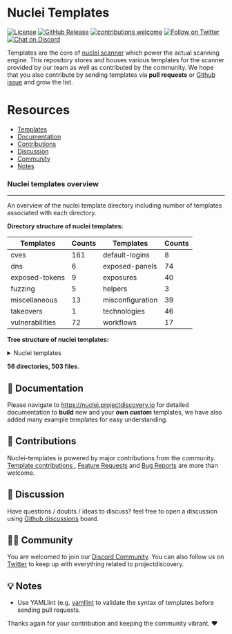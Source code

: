 
# Nuclei Templates

[![License](https://img.shields.io/badge/license-MIT-_red.svg)](https://opensource.org/licenses/MIT)
[![GitHub Release](https://img.shields.io/github/release/projectdiscovery/nuclei-templates)](https://github.com/projectdiscovery/nuclei-templates/releases)
[![contributions welcome](https://img.shields.io/badge/contributions-welcome-brightgreen.svg?style=flat)](https://github.com/projectdiscovery/nuclei-templates/issues)
[![Follow on Twitter](https://img.shields.io/twitter/follow/pdnuclei.svg?logo=twitter)](https://twitter.com/pdnuclei)
[![Chat on Discord](https://img.shields.io/discord/695645237418131507.svg?logo=discord)](https://discord.gg/KECAGdH)

Templates are the core of [nuclei scanner](https://github.com/projectdiscovery/nuclei) which power the actual scanning engine. This repository stores and houses various templates for the scanner provided by our team as well as contributed by the community. We hope that you also contribute by sending templates via **pull requests** or [Github issue](https://github.com/projectdiscovery/nuclei-templates/issues/new?assignees=&labels=&template=submit-template.md&title=%5Bnuclei-template%5D+) and grow the list.

# Resources

- [Templates](#nuclei-templates-overview)
- [Documentation](#-documentation)
- [Contributions](#-contributions)
- [Discussion](#-discussion)
- [Community](#-community)
- [Notes](#-notes)

### Nuclei templates overview
-----

An overview of the nuclei template directory including number of templates associated with each directory. 


**Directory structure of nuclei templates:**

| Templates       | Counts                          | Templates        | Counts                         |
| --------------- | ------------------------------- | ---------------- | ------------------------------ |
| cves            | 161            | default-logins   | 8 |
| dns             | 6               | exposed-panels   | 74   |
| exposed-tokens  | 9  | exposures        | 40      |
| fuzzing         | 5           | helpers          | 3        |
| miscellaneous   | 13     | misconfiguration | 39 |
| takeovers       | 1         | technologies     | 46     |
| vulnerabilities | 72 | workflows        | 17        |


**Tree structure of nuclei templates:**

<details>
<summary> Nuclei templates </summary>

```
├── CODE_OF_CONDUCT.md
├── LICENSE.md
├── README.md
├── cves
│   ├── 2005
│   │   └── CVE-2005-2428.yaml
│   ├── 2008
│   │   └── CVE-2008-2398.yaml
│   ├── 2013
│   │   └── CVE-2013-2251.yaml
│   ├── 2014
│   │   └── CVE-2014-6271.yaml
│   ├── 2017
│   │   ├── CVE-2017-10075.yaml
│   │   ├── CVE-2017-11444.yaml
│   │   ├── CVE-2017-12637.yaml
│   │   ├── CVE-2017-14537.yaml
│   │   ├── CVE-2017-14849.yaml
│   │   ├── CVE-2017-5638.yaml
│   │   ├── CVE-2017-7391.yaml
│   │   ├── CVE-2017-7615.yaml
│   │   ├── CVE-2017-9506.yaml
│   │   └── CVE-2017-9841.yaml
│   ├── 2018
│   │   ├── CVE-2018-0296.yaml
│   │   ├── CVE-2018-1000129.yaml
│   │   ├── CVE-2018-11409.yaml
│   │   ├── CVE-2018-11759.yaml
│   │   ├── CVE-2018-1247.yaml
│   │   ├── CVE-2018-1271.yaml
│   │   ├── CVE-2018-1273.yaml
│   │   ├── CVE-2018-13379.yaml
│   │   ├── CVE-2018-13380.yaml
│   │   ├── CVE-2018-14728.yaml
│   │   ├── CVE-2018-16341.yaml
│   │   ├── CVE-2018-16763.yaml
│   │   ├── CVE-2018-17431.yaml
│   │   ├── CVE-2018-18069.yaml
│   │   ├── CVE-2018-19386.yaml
│   │   ├── CVE-2018-19439.yaml
│   │   ├── CVE-2018-20824.yaml
│   │   ├── CVE-2018-2791.yaml
│   │   ├── CVE-2018-3714.yaml
│   │   ├── CVE-2018-3760.yaml
│   │   ├── CVE-2018-5230.yaml
│   │   ├── CVE-2018-7251.yaml
│   │   ├── CVE-2018-7490.yaml
│   │   ├── CVE-2018-8006.yaml
│   │   └── CVE-2018-8033.yaml
│   ├── 2019
│   │   ├── CVE-2019-10092.yaml
│   │   ├── CVE-2019-1010287.yaml
│   │   ├── CVE-2019-10475.yaml
│   │   ├── CVE-2019-11248.yaml
│   │   ├── CVE-2019-11510.yaml
│   │   ├── CVE-2019-11580.yaml
│   │   ├── CVE-2019-11581.yaml
│   │   ├── CVE-2019-11869.yaml
│   │   ├── CVE-2019-12314.yaml
│   │   ├── CVE-2019-12461.yaml
│   │   ├── CVE-2019-12593.yaml
│   │   ├── CVE-2019-12725.yaml
│   │   ├── CVE-2019-14223.yaml
│   │   ├── CVE-2019-14322.yaml
│   │   ├── CVE-2019-14696.yaml
│   │   ├── CVE-2019-14974.yaml
│   │   ├── CVE-2019-15043.yaml
│   │   ├── CVE-2019-15107.yaml
│   │   ├── CVE-2019-15858.yaml
│   │   ├── CVE-2019-16278.yaml
│   │   ├── CVE-2019-1653.yaml
│   │   ├── CVE-2019-16662.yaml
│   │   ├── CVE-2019-16759-1.yaml
│   │   ├── CVE-2019-16759.yaml
│   │   ├── CVE-2019-16920.yaml
│   │   ├── CVE-2019-17382.yaml
│   │   ├── CVE-2019-17558.yaml
│   │   ├── CVE-2019-18394.yaml
│   │   ├── CVE-2019-19368.yaml
│   │   ├── CVE-2019-19781.yaml
│   │   ├── CVE-2019-19908.yaml
│   │   ├── CVE-2019-19985.yaml
│   │   ├── CVE-2019-20141.yaml
│   │   ├── CVE-2019-2588.yaml
│   │   ├── CVE-2019-2725.yaml
│   │   ├── CVE-2019-3396.yaml
│   │   ├── CVE-2019-3402.yaml
│   │   ├── CVE-2019-3799.yaml
│   │   ├── CVE-2019-5418.yaml
│   │   ├── CVE-2019-6112.yaml
│   │   ├── CVE-2019-6340.yaml
│   │   ├── CVE-2019-6715.yaml
│   │   ├── CVE-2019-7219.yaml
│   │   ├── CVE-2019-7256.yaml
│   │   ├── CVE-2019-7609.yaml
│   │   ├── CVE-2019-8442.yaml
│   │   ├── CVE-2019-8449.yaml
│   │   ├── CVE-2019-8451.yaml
│   │   ├── CVE-2019-8903.yaml
│   │   ├── CVE-2019-8982.yaml
│   │   ├── CVE-2019-9670.yaml
│   │   ├── CVE-2019-9733.yaml
│   │   ├── CVE-2019-9955.yaml
│   │   └── CVE-2019-9978.yaml
│   ├── 2020
│   │   ├── CVE-2020-0618.yaml
│   │   ├── CVE-2020-10148.yaml
│   │   ├── CVE-2020-11034.yaml
│   │   ├── CVE-2020-1147.yaml
│   │   ├── CVE-2020-11738.yaml
│   │   ├── CVE-2020-12116.yaml
│   │   ├── CVE-2020-12720.yaml
│   │   ├── CVE-2020-13167.yaml
│   │   ├── CVE-2020-13937.yaml
│   │   ├── CVE-2020-13942.yaml
│   │   ├── CVE-2020-14179.yaml
│   │   ├── CVE-2020-14181.yaml
│   │   ├── CVE-2020-14864.yaml
│   │   ├── CVE-2020-14882.yaml
│   │   ├── CVE-2020-15129.yaml
│   │   ├── CVE-2020-15505.yaml
│   │   ├── CVE-2020-15920.yaml
│   │   ├── CVE-2020-16846.yaml
│   │   ├── CVE-2020-16952.yaml
│   │   ├── CVE-2020-17505.yaml
│   │   ├── CVE-2020-17506.yaml
│   │   ├── CVE-2020-17518.yaml
│   │   ├── CVE-2020-17519.yaml
│   │   ├── CVE-2020-17530.yaml
│   │   ├── CVE-2020-1943.yaml
│   │   ├── CVE-2020-2096.yaml
│   │   ├── CVE-2020-2140.yaml
│   │   ├── CVE-2020-23972.yaml
│   │   ├── CVE-2020-24223.yaml
│   │   ├── CVE-2020-24312.yaml
│   │   ├── CVE-2020-24579.yaml
│   │   ├── CVE-2020-2551.yaml
│   │   ├── CVE-2020-25540.yaml
│   │   ├── CVE-2020-26214.yaml
│   │   ├── CVE-2020-27986.yaml
│   │   ├── CVE-2020-3187.yaml
│   │   ├── CVE-2020-3452.yaml
│   │   ├── CVE-2020-35476.yaml
│   │   ├── CVE-2020-4463.yaml
│   │   ├── CVE-2020-5284.yaml
│   │   ├── CVE-2020-5405.yaml
│   │   ├── CVE-2020-5410.yaml
│   │   ├── CVE-2020-5412.yaml
│   │   ├── CVE-2020-5776.yaml
│   │   ├── CVE-2020-5777.yaml
│   │   ├── CVE-2020-5902.yaml
│   │   ├── CVE-2020-6287.yaml
│   │   ├── CVE-2020-7209.yaml
│   │   ├── CVE-2020-7318.yaml
│   │   ├── CVE-2020-7961.yaml
│   │   ├── CVE-2020-8091.yaml
│   │   ├── CVE-2020-8115.yaml
│   │   ├── CVE-2020-8163.yaml
│   │   ├── CVE-2020-8191.yaml
│   │   ├── CVE-2020-8193.yaml
│   │   ├── CVE-2020-8194.yaml
│   │   ├── CVE-2020-8209.yaml
│   │   ├── CVE-2020-8512.yaml
│   │   ├── CVE-2020-8515.yaml
│   │   ├── CVE-2020-8982.yaml
│   │   ├── CVE-2020-9047.yaml
│   │   ├── CVE-2020-9344.yaml
│   │   ├── CVE-2020-9376.yaml
│   │   ├── CVE-2020-9484.yaml
│   │   ├── CVE-2020-9496.yaml
│   │   └── CVE-2020-9757.yaml
│   └── 2021
│       ├── CVE-2021-22873.yaml
│       └── CVE-2021-3019.yaml
├── default-logins
│   ├── activemq
│   │   └── activemq-default-login.yaml
│   ├── ambari
│   │   └── ambari-default-credentials.yaml
│   ├── apache
│   │   └── tomcat-manager-default.yaml
│   ├── grafana
│   │   └── grafana-default-credential.yaml
│   ├── ofbiz
│   │   └── ofbiz-default-credentials.yaml
│   ├── rabbitmq
│   │   └── rabbitmq-default-admin.yaml
│   ├── solarwinds
│   │   └── solarwinds-default-admin.yaml
│   └── zabbix
│       └── zabbix-default-credentials.yaml
├── dns
│   ├── azure-takeover-detection.yaml
│   ├── cname-service-detector.yaml
│   ├── dead-host-with-cname.yaml
│   ├── mx-service-detector.yaml
│   ├── servfail-refused-hosts.yaml
│   └── spoofable-spf-records-ptr.yaml
├── exposed-panels
│   ├── active-admin-exposure.yaml
│   ├── activemq-panel.yaml
│   ├── adminer-panel.yaml
│   ├── aims-password-mgmt-client.yaml
│   ├── airflow-exposure.yaml
│   ├── ambari-exposure.yaml
│   ├── ansible-tower-exposure.yaml
│   ├── atlassian-crowd-panel.yaml
│   ├── cisco-asa-panel.yaml
│   ├── citrix-adc-gateway-detect.yaml
│   ├── citrix-vpn-detect.yaml
│   ├── compal-panel.yaml
│   ├── couchdb-exposure.yaml
│   ├── couchdb-fauxton.yaml
│   ├── crxde.yaml
│   ├── django-admin-panel.yaml
│   ├── druid-console-exposure.yaml
│   ├── exposed-pagespeed-global-admin.yaml
│   ├── exposed-webalizer.yaml
│   ├── flink-exposure.yaml
│   ├── fortinet-fortigate-panel.yaml
│   ├── fortiweb-panel.yaml
│   ├── github-enterprise-detect.yaml
│   ├── gitlab-detect.yaml
│   ├── globalprotect-panel.yaml
│   ├── go-anywhere-client.yaml
│   ├── grafana-detect.yaml
│   ├── hadoop-exposure.yaml
│   ├── identityguard-selfservice-entrust.yaml
│   ├── iomega-lenovo-emc-shared-nas-detect.yaml
│   ├── jira-detect.yaml
│   ├── jmx-console.yaml
│   ├── kafka-connect-ui.yaml
│   ├── kafka-monitoring.yaml
│   ├── kafka-topics-ui.yaml
│   ├── key-cloak-admin-panel.yaml
│   ├── kubernetes-dashboard.yaml
│   ├── manage-engine-admanager-panel.yaml
│   ├── mobileiron-login.yaml
│   ├── netscaler-gateway.yaml
│   ├── network-camera-detect.yaml
│   ├── oipm-detect.yaml
│   ├── parallels-html-client.yaml
│   ├── phpmyadmin-panel.yaml
│   ├── polycom-admin-detect.yaml
│   ├── prometheus-exporter-detect.yaml
│   ├── public-tomcat-manager.yaml
│   ├── pulse-secure-panel.yaml
│   ├── rabbitmq-dashboard.yaml
│   ├── rocketmq-console-exposure.yaml
│   ├── rsa-self-service.yaml
│   ├── sap-hana-xsengine-panel.yaml
│   ├── sap-netweaver-detect.yaml
│   ├── sap-recon-detect.yaml
│   ├── selenoid-ui-exposure.yaml
│   ├── setup-page-exposure.yaml
│   ├── solarwinds-orion.yaml
│   ├── solr-exposure.yaml
│   ├── sonarqube-login.yaml
│   ├── sonicwall-management-panel.yaml
│   ├── sonicwall-sslvpn-panel.yaml
│   ├── sophos-fw-version-detect.yaml
│   ├── supervpn-panel.yaml
│   ├── tikiwiki-cms.yaml
│   ├── tomcat-manager-pathnormalization.yaml
│   ├── traefik-dashboard.yaml
│   ├── virtual-ema-detect.yaml
│   ├── weave-scope-dashboard-detect.yaml
│   ├── webeditors.yaml
│   ├── webmin-panel.yaml
│   ├── workspace-one-uem.yaml
│   ├── workspaceone-uem-airwatch-dashboard-detect.yaml
│   ├── yarn-manager-exposure.yaml
│   └── zipkin-exposure.yaml
├── exposed-tokens
│   ├── aws
│   │   ├── amazon-mws-auth-token-value.yaml
│   │   └── aws-access-key-value.yaml
│   ├── generic
│   │   ├── credentials-disclosure.yaml
│   │   ├── general-tokens.yaml
│   │   └── http-username-password.yaml
│   ├── google
│   │   ├── fcm-server-key.yaml
│   │   └── google-api-key.yaml
│   ├── mailchimp
│   │   └── mailchimp-api-key.yaml
│   └── slack
│       └── slack-access-token.yaml
├── exposures
│   ├── apis
│   │   ├── swagger-api.yaml
│   │   ├── wadl-api.yaml
│   │   └── wsdl-api.yaml
│   ├── backups
│   │   ├── sql-dump.yaml
│   │   └── zip-backup-files.yaml
│   ├── configs
│   │   ├── airflow-configuration-exposure.yaml
│   │   ├── alibaba-canal-info-leak.yaml
│   │   ├── amazon-docker-config-disclosure.yaml
│   │   ├── ansible-config-disclosure.yaml
│   │   ├── composer-config.yaml
│   │   ├── exposed-svn.yaml
│   │   ├── git-config-nginxoffbyslash.yaml
│   │   ├── git-config.yaml
│   │   ├── htpasswd-detection.yaml
│   │   ├── laravel-env.yaml
│   │   ├── magento-config.yaml
│   │   ├── opcache-status-exposure.yaml
│   │   ├── owncloud-config.yaml
│   │   ├── package-json.yaml
│   │   ├── perl-status.yaml
│   │   ├── phpinfo.yaml
│   │   ├── rails-database-config.yaml
│   │   ├── redmine-db-config.yaml
│   │   ├── syfmony-profiler.yaml
│   │   ├── symfony-database-config.yaml
│   │   ├── symfony-profiler.yaml
│   │   └── web-config.yaml
│   ├── files
│   │   ├── domcfg-page.yaml
│   │   ├── drupal-install.yaml
│   │   ├── ds_store.yaml
│   │   ├── exposed-alps-spring.yaml
│   │   ├── filezilla.yaml
│   │   ├── lazy-file.yaml
│   │   ├── server-private-keys.yaml
│   │   └── xprober-service.yaml
│   └── logs
│       ├── elmah-log-file.yaml
│       ├── error-logs.yaml
│       ├── rails-debug-mode.yaml
│       ├── struts-debug-mode.yaml
│       └── trace-axd-detect.yaml
├── fuzzing
│   ├── arbitrary-file-read.yaml
│   ├── directory-traversal.yaml
│   ├── generic-lfi-fuzzing.yaml
│   ├── iis-shortname.yaml
│   └── wp-plugin-scan.yaml
├── helpers
│   ├── payloads
│   │   ├── CVE-2020-5776.csv
│   │   └── CVE-2020-6287.xml
│   └── wordlists
│       └── wp-plugins.txt
├── miscellaneous
│   ├── basic-cors-flash.yaml
│   ├── dir-listing.yaml
│   ├── htaccess-config.yaml
│   ├── missing-csp.yaml
│   ├── missing-hsts.yaml
│   ├── missing-x-frame-options.yaml
│   ├── ntlm-directories.yaml
│   ├── old-copyright.yaml
│   ├── robots.txt.yaml
│   ├── security.txt.yaml
│   ├── trace-method.yaml
│   ├── unencrypted-bigip-ltm-cookie.yaml
│   └── xml-schema-detect.yaml
├── misconfiguration
│   ├── aem-groovyconsole.yaml
│   ├── airflow-api-exposure.yaml
│   ├── apache-tomcat-snoop.yaml
│   ├── apc-info.yaml
│   ├── aspx-debug-mode.yaml
│   ├── aws-redirect.yaml
│   ├── cgi-test-page.yaml
│   ├── django-debug-detect.yaml
│   ├── docker-registry.yaml
│   ├── druid-monitor.yaml
│   ├── drupal-user-enum-ajax.yaml
│   ├── drupal-user-enum-redirect.yaml
│   ├── elasticsearch.yaml
│   ├── exposed-docker-api.yaml
│   ├── exposed-kibana.yaml
│   ├── exposed-service-now.yaml
│   ├── front-page-misconfig.yaml
│   ├── hadoop-unauth.yaml
│   ├── jkstatus-manager.yaml
│   ├── jupyter-ipython-unauth.yaml
│   ├── kubernetes-pods.yaml
│   ├── larvel-debug.yaml
│   ├── linkerd-ssrf-detect.yaml
│   ├── manage-engine-ad-search.yaml
│   ├── nginx-status.yaml
│   ├── php-errors.yaml
│   ├── php-fpm-status.yaml
│   ├── put-method-enabled.yaml
│   ├── rack-mini-profiler.yaml
│   ├── salesforce-aura-misconfig.yaml
│   ├── server-status-localhost.yaml
│   ├── shell-history.yaml
│   ├── sidekiq-dashboard.yaml
│   ├── springboot
│   │   ├── springboot-configprops.yaml
│   │   ├── springboot-env.yaml
│   │   ├── springboot-heapdump.yaml
│   │   ├── springboot-loggers.yaml
│   │   ├── springboot-mappings.yaml
│   │   └── springboot-trace.yaml
│   ├── symfony-debugmode.yaml
│   ├── tomcat-scripts.yaml
│   ├── unauthenticated-airflow.yaml
│   ├── unauthenticated-nacos-access.yaml
│   ├── wamp-xdebug-detect.yaml
│   └── zenphoto-installation-sensitive-info.yaml
├── takeovers
│   └── subdomain-takeover.yaml
├── technologies
│   ├── apache-detect.yaml
│   ├── artica-web-proxy-detect.yaml
│   ├── basic-auth-detection.yaml
│   ├── bigip-config-utility-detect.yaml
│   ├── cacti-detect.yaml
│   ├── clockwork-php-page.yaml
│   ├── couchdb-detect.yaml
│   ├── detect-springboot-actuator.yaml
│   ├── favicon-detection.yaml
│   ├── firebase-detect.yaml
│   ├── google-storage.yaml
│   ├── graphql.yaml
│   ├── graylog-api-browser.yaml
│   ├── home-assistant.yaml
│   ├── jaspersoft-detect.yaml
│   ├── jolokia.yaml
│   ├── kibana-detect.yaml
│   ├── kong-detect.yaml
│   ├── liferay-portal-detect.yaml
│   ├── linkerd-badrule-detect.yaml
│   ├── lotus-domino-version.yaml
│   ├── lucee-detect.yaml
│   ├── magmi-detect.yaml
│   ├── mrtg-detect.yaml
│   ├── netsweeper-webadmin-detect.yaml
│   ├── nifi-detech.yaml
│   ├── oidc-detect.yaml
│   ├── pi-hole-detect.yaml
│   ├── prometheus-exposed-panel.yaml
│   ├── prtg-detect.yaml
│   ├── redmine-cli-detect.yaml
│   ├── s3-detect.yaml
│   ├── sap-netweaver-as-java-detect.yaml
│   ├── sap-netweaver-detect.yaml
│   ├── selea-ip-camera.yaml
│   ├── shiro-detect.yaml
│   ├── sql-server-reporting.yaml
│   ├── tech-detect.yaml
│   ├── telerik-dialoghandler-detect.yaml
│   ├── telerik-fileupload-detect.yaml
│   ├── terraform-detect.yaml
│   ├── tomcat-detect.yaml
│   ├── tor-socks-proxy.yaml
│   ├── waf-detect.yaml
│   ├── weblogic-detect.yaml
│   └── werkzeug-debugger-detect.yaml
├── vulnerabilities
│   ├── generic
│   │   ├── basic-cors.yaml
│   │   ├── basic-xss-prober.yaml
│   │   ├── crlf-injection.yaml
│   │   ├── top-xss-params.yaml
│   │   └── url-redirect.yaml
│   ├── ibm
│   │   ├── eclipse-help-system-xss.yaml
│   │   └── ibm-infoprint-directory-traversal.yaml
│   ├── jenkins
│   │   ├── jenkins-asyncpeople.yaml
│   │   ├── jenkins-stack-trace.yaml
│   │   └── unauthenticated-jenkin-dashboard.yaml
│   ├── jira
│   │   ├── jira-service-desk-signup.yaml
│   │   ├── jira-unauthenticated-dashboards.yaml
│   │   ├── jira-unauthenticated-popular-filters.yaml
│   │   ├── jira-unauthenticated-projects.yaml
│   │   └── jira-unauthenticated-user-picker.yaml
│   ├── moodle
│   │   ├── moodle-filter-jmol-lfi.yaml
│   │   └── moodle-filter-jmol-xss.yaml
│   ├── oracle
│   │   └── oracle-ebs-bispgraph-file-access.yaml
│   ├── other
│   │   ├── CNVD-2020-62422.yaml
│   │   ├── acme-xss.yaml
│   │   ├── aspnuke-openredirect.yaml
│   │   ├── bullwark-momentum-lfi.yaml
│   │   ├── cached-aem-pages.yaml
│   │   ├── couchdb-adminparty.yaml
│   │   ├── discourse-xss.yaml
│   │   ├── keycloak-xss.yaml
│   │   ├── mcafee-epo-rce.yaml
│   │   ├── microstrategy-ssrf.yaml
│   │   ├── mida-eframework-xss.yaml
│   │   ├── nginx-module-vts-xss.yaml
│   │   ├── nuuo-nvrmini2-rce.yaml
│   │   ├── pdf-signer-ssti-to-rce.yaml
│   │   ├── rce-shellshock-user-agent.yaml
│   │   ├── rce-via-java-deserialization.yaml
│   │   ├── rconfig-rce.yaml
│   │   ├── sick-beard-xss.yaml
│   │   ├── sonicwall-sslvpn-shellshock.yaml
│   │   ├── symantec-messaging-gateway.yaml
│   │   ├── thinkific-redirect.yaml
│   │   ├── tikiwiki-reflected-xss.yaml
│   │   ├── twig-php-ssti.yaml
│   │   ├── vpms-auth-bypass.yaml
│   │   ├── wems-manager-xss.yaml
│   │   ├── wooyun-path-traversal.yaml
│   │   ├── yarn-resourcemanager-rce.yaml
│   │   └── zms-auth-bypass.yaml
│   ├── rails
│   │   └── rails6-xss.yaml
│   ├── springboot
│   │   ├── springboot-actuators-jolokia-xxe.yaml
│   │   └── springboot-h2-db-rce.yaml
│   ├── thinkphp
│   │   ├── thinkphp-2-rce.yaml
│   │   ├── thinkphp-5022-rce.yaml
│   │   ├── thinkphp-5023-rce.yaml
│   │   └── thinkphp-509-information-disclosure.yaml
│   ├── vmware
│   │   ├── vmware-vcenter-lfi-linux.yaml
│   │   └── vmware-vcenter-lfi.yaml
│   └── wordpress
│       ├── easy-wp-smtp-listing.yaml
│       ├── sassy-social-share.yaml
│       ├── w3c-total-cache-ssrf.yaml
│       ├── wordpress-accessible-wpconfig.yaml
│       ├── wordpress-db-backup.yaml
│       ├── wordpress-debug-log.yaml
│       ├── wordpress-directory-listing.yaml
│       ├── wordpress-emails-verification-for-woocommerce.yaml
│       ├── wordpress-emergency-script.yaml
│       ├── wordpress-installer-log.yaml
│       ├── wordpress-social-metrics-tracker.yaml
│       ├── wordpress-tmm-db-migrate.yaml
│       ├── wordpress-user-enumeration.yaml
│       ├── wordpress-wordfence-xss.yaml
│       ├── wordpress-wpcourses-info-disclosure.yaml
│       ├── wp-enabled-registration.yaml
│       └── wp-xmlrpc.yaml
└── workflows
    ├── artica-web-proxy-workflow.yaml
    ├── bigip-workflow.yaml
    ├── cisco-asa-workflow.yaml
    ├── grafana-workflow.yaml
    ├── jira-workflow.yaml
    ├── liferay-workflow.yaml
    ├── lotus-domino-workflow.yaml
    ├── magmi-workflow.yaml
    ├── mida-eframework-workflow.yaml
    ├── netsweeper-workflow.yaml
    ├── rabbitmq-workflow.yaml
    ├── sap-netweaver-workflow.yaml
    ├── solarwinds-orion-workflow.yaml
    ├── springboot-workflow.yaml
    ├── thinkphp-workflow.yaml
    ├── vbulletin-workflow.yaml
    └── wordpress-workflow.yaml
```

</details>

**56 directories, 503 files**.

📖 Documentation
-----

Please navigate to https://nuclei.projectdiscovery.io for detailed documentation to **build** new and your **own custom** templates, we have also added many example templates for easy understanding.

💪 Contributions
-----

Nuclei-templates is powered by major contributions from the community. [Template contributions ](https://github.com/projectdiscovery/nuclei-templates/issues/new?assignees=&labels=&template=submit-template.md&title=%5Bnuclei-template%5D+), [Feature Requests](https://github.com/projectdiscovery/nuclei-templates/issues/new?assignees=&labels=&template=feature_request.md&title=%5BFeature%5D+) and [Bug Reports](https://github.com/projectdiscovery/nuclei-templates/issues/new?assignees=&labels=&template=bug_report.md&title=%5BBug%5D+) are more than welcome.

💬 Discussion
-----

Have questions / doubts / ideas to discuss? feel free to open a discussion using [Github discussions](https://github.com/projectdiscovery/nuclei-templates/discussions) board.

👨‍💻 Community
-----

You are welcomed to join our [Discord Community](https://discord.gg/KECAGdH). You can also follow us on [Twitter](https://twitter.com/pdiscoveryio) to keep up with everything related to projectdiscovery.

💡 Notes
-----
-  Use YAMLlint (e.g. [yamllint](http://www.yamllint.com/) to validate the syntax of templates before sending pull requests.


Thanks again for your contribution and keeping the community vibrant. :heart:
